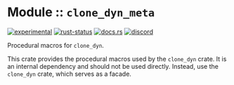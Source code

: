 <!-- {{# generate.module_header{} #}} -->
# Module :: `clone_dyn_meta`
<!--{ generate.module_header.start() }-->
 [![experimental](https://raster.shields.io/static/v1?label=&message=experimental&color=orange)](https://github.com/emersion/stability-badges#experimental) [![rust-status](https://github.com/Wandalen/wTools/actions/workflows/module_clone_dyn_meta_push.yml/badge.svg)](https://github.com/Wandalen/wTools/actions/workflows/module_clone_dyn_meta_push.yml) [![docs.rs](https://img.shields.io/docsrs/clone_dyn_meta?color=e3e8f0&logo=docs.rs)](https://docs.rs/clone_dyn_meta) [![discord](https://img.shields.io/discord/872391416519737405?color=eee&logo=discord&logoColor=eee&label=ask)](https://discord.gg/m3YfbXpUUY)
<!--{ generate.module_header.end }-->

Procedural macros for `clone_dyn`.

This crate provides the procedural macros used by the `clone_dyn` crate. It is an internal dependency and should not be used directly. Instead, use the `clone_dyn` crate, which serves as a facade.
